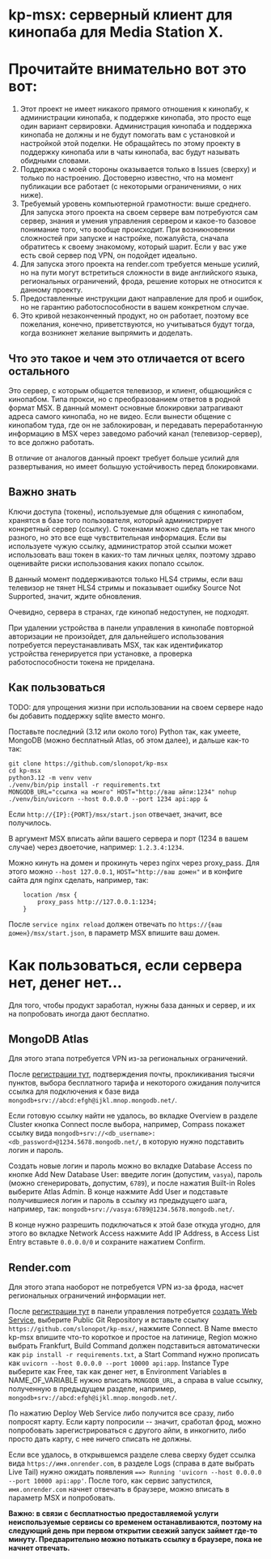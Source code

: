 # kp-msx: серверный клиент для кинопаба для Media Station X.

# Прочитайте внимательно вот это вот: 

1. Этот проект не имеет никакого прямого отношения к кинопабу, к администрации кинопаба, к поддержке кинопаба, это просто еще один вариант сервировки. Администрация кинопаба и поддержка кинопаба не должны и не будут помогать вам с установкой и настройкой этой поделки. Не обращайтесь по этому проекту в поддержку кинопаба или в чаты кинопаба, вас будут называть обидными словами.
2. Поддержка с моей стороны оказывается только в Issues (сверху) и только по настроению. Достоверно известно, что на момент публикации все работает (с некоторыми ограничениями, о них ниже).
3. Требуемый уровень компьютерной грамотности: выше среднего. Для запуска этого проекта на своем сервере вам потребуются сам сервер, знания и умения управления сервером и какое-то базовое понимание того, что вообще происходит. При возникновении сложностей при запуске и настройке, пожалуйста, сначала обратитесь к своему знакомому, который шарит. Если у вас уже есть свой сервер под VPN, он подойдет идеально.
4. Для запуска этого проекта на render.com требуется меньше усилий, но на пути могут встретиться сложности в виде английского языка, региональных ограничений, фрода, решение которых не относится к данному проекту.
5. Предоставленные инструкции дают направление для проб и ошибок, но не гарантию работоспособности в вашем конкретном случае.
6. Это кривой незаконченный продукт, но он работает, поэтому все пожелания, конечно, приветствуются, но учитываться будут тогда, когда возникнет желание выпрямить и доделать.

## Что это такое и чем это отличается от всего остального

Это сервер, с которым общается телевизор, и клиент, общающийся с кинопабом. Типа прокси, но с преобразованием ответов в родной формат MSX. В данный момент основные блокировки затрагивают адреса самого кинопаба, но не видео. Если вынести общение с кинопабом туда, где он не заблокирован, и передавать переработанную информацию в MSX через заведомо рабочий канал (телевизор-сервер), то все должно работать.

В отличие от аналогов данный проект требует больше усилий для развертывания, но имеет большую устойчивость перед блокировками.

## Важно знать

Ключи доступа (токены), используемые для общения с кинопабом, хранятся в базе того пользователя, который администрирует конкретный сервер (ссылку). С токенами можно сделать не так много разного, но это все еще чувствительная информация. Если вы используете чужую ссылку, администратор этой ссылки может использовать ваш токен в каких-то там личных целях, поэтому здраво оценивайте риски использования каких попало ссылок.

В данный момент поддерживаются только HLS4 стримы, если ваш телевизор не тянет HLS4 стримы и показывает ошибку Source Not Supported, значит, ждите обновления.

Очевидно, сервера в странах, где кинопаб недоступен, не подходят.

При удалении устройства в панели управления в кинопабе повторной авторизации не произойдет, для дальнейшего использования потребуется переустанавливать MSX, так как идентификатор устройства генерируется при установке, а проверка работоспособности токена не приделана.

## Как пользоваться

TODO: для упрощения жизни при использовании на своем сервере надо бы добавить поддержку sqlite вместо монго.

Поставьте последний (3.12 или около того) Python так, как умеете, MongoDB (можно бесплатный Atlas, об этом далее), и дальше как-то так:

```
git clone https://github.com/slonopot/kp-msx
cd kp-msx
python3.12 -m venv venv
./venv/bin/pip install -r requirements.txt
MONGODB_URL="ссылка на монго" HOST="http://ваш айпи:1234" nohup ./venv/bin/uvicorn --host 0.0.0.0 --port 1234 api:app &
```

Если `http://{IP}:{PORT}/msx/start.json` отвечает, значит, все получилось.

В аргумент MSX вписать айпи вашего сервера и порт (1234 в вашем случае) через двоеточие, например: `1.2.3.4:1234`.

Можно кинуть на домен и прокинуть через nginx через proxy_pass. Для этого можно `--host 127.0.0.1`, `HOST="http://ваш домен"` и в конфиге сайта для nginx сделать, например, так:

```
    location /msx {
        proxy_pass http://127.0.0.1:1234;
    }
```

После `service nginx reload` должен отвечать по `https://{ваш домен}/msx/start.json`, в параметр MSX впишите ваш домен.

# Как пользоваться, если сервера нет, денег нет...

Для того, чтобы продукт заработал, нужны база данных и сервер, и их на попробовать иногда дают бесплатно.

## MongoDB Atlas

Для этого этапа потребуется VPN из-за региональных ограничений. 

После [регистрации тут](https://account.mongodb.com/account/register), подтверждения почты, прокликивания тысячи пунктов, выбора бесплатного тарифа и некоторого ожидания получится ссылка для подключения к базе вида `mongodb+srv://abcd:efgh@ijkl.mnop.mongodb.net/`. 

Если готовую ссылку найти не удалось, во вкладке Overview в разделе Cluster кнопка Connect после выбора, например, Compass покажет ссылку вида `mongodb+srv://<db_username>:<db_password>@1234.5678.mongodb.net/`, в которую нужно подставить логин и пароль. 

Создать новые логин и пароль можно во вкладке Database Access по кнопке Add New Database User: введите логин (допустим, `vasya`), пароль (можно сгенерировать, допустим, `6789`), и после нажатия Built-in Roles выберите Atlas Admin. В конце нажмите Add User и подставьте получившиеся логин и пароль в ссылку из предыдущего шага, например, так: `mongodb+srv://vasya:6789@1234.5678.mongodb.net/`.

В конце нужно разрешить подключаться к этой базе откуда угодно, для этого во вкладке Network Access нажмите Add IP Address, в Access List Entry вставьте `0.0.0.0/0` и сохраните нажатием Confirm.

## Render.com

Для этого этапа наоборот не потребуется VPN из-за фрода, насчет региональных ограничений информации нет.

После [регистрации тут](https://dashboard.render.com/register) в панели управления потребуется [создать Web Service](https://dashboard.render.com/web/new), выберите Public Git Repository и вставьте ссылку `https://github.com/slonopot/kp-msx/`, нажмите Connect. В Name вместо kp-msx впишите что-то короткое и простое на латинице, Region можно выбрать Frankfurt, Build Command должен подставиться автоматически как `pip install -r requirements.txt`, а Start Command нужно прописать как `uvicorn --host 0.0.0.0 --port 10000 api:app`. Instance Type выберите как Free, так как денег нет, в Environment Variables в NAME_OF_VARIABLE нужно вписать `MONGODB_URL`, а справа в value ссылку, полученную в предыдущем разделе, например, `mongodb+srv://abcd:efgh@ijkl.mnop.mongodb.net/`.

По нажатию Deploy Web Service либо получится все сразу, либо попросят карту. Если карту попросили -- значит, сработал фрод, можно попробовать зарегистрироваться с другого айпи, в инкогнито, либо просто дать карту, с нее ничего списать не должны.

Если все удалось, в открывшемся разделе слева сверху будет ссылка вида `https://имя.onrender.com`, в разделе Logs (справа в дате выбрать Live Tail) нужно ожидать появления `==> Running 'uvicorn --host 0.0.0.0 --port 10000 api:app'`. После того, как сервис запустился, `имя.onrender.com` начнет отвечать в браузере, можно вписать в параметр MSX и попробовать.

**Важно: в связи с бесплатностью предоставляемой услуги неиспользуемые сервисы со временем останавливаются, поэтому на следующий день при первом открытии свежий запуск займет где-то минуту. Предварительно можно потыкать ссылку в браузере, пока не начнет отвечать.**


